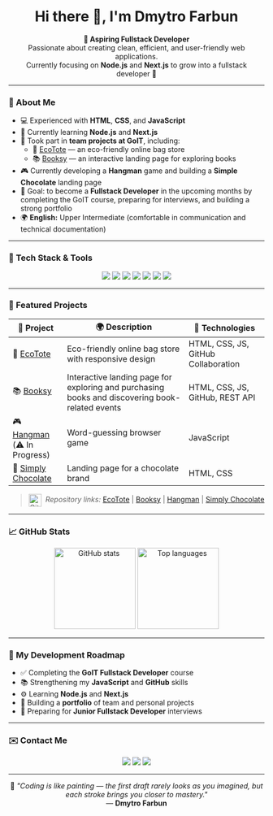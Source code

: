 <h1 align="center">Hi there 👋, I'm Dmytro Farbun</h1>

<p align="center">
  <b>🎯 Aspiring Fullstack Developer</b><br>
  Passionate about creating clean, efficient, and user-friendly web applications.<br>
  Currently focusing on <b>Node.js</b> and <b>Next.js</b> to grow into a fullstack developer 🚀
</p>

---

### 👤 About Me
- 💻 Experienced with **HTML**, **CSS**, and **JavaScript**  
- 🌱 Currently learning **Node.js** and **Next.js**  
- 👥 Took part in **team projects at GoIT**, including:  
  - 👜 [EcoTote](https://diamond-foxua.github.io/ecotote/) — an eco-friendly online bag store  
  - 📚 [Booksy](https://diamond-foxua.github.io/codeV1be-js/) — an interactive landing page for exploring books  
- 🎮 Currently developing a **Hangman** game and building a **Simple Chocolate** landing page  
- 🎯 Goal: to become a **Fullstack Developer** in the upcoming months by completing the GoIT course, preparing for interviews, and building a strong portfolio  
- 🌍 **English:** Upper Intermediate (comfortable in communication and technical documentation)

---

### 🧰 Tech Stack & Tools

<p align="center">
  <!-- Frontend -->
  <img src="https://img.shields.io/badge/HTML5-E34F26?style=for-the-badge&logo=html5&logoColor=white"/>
  <img src="https://img.shields.io/badge/CSS3-1572B6?style=for-the-badge&logo=css3&logoColor=white"/>
  <img src="https://img.shields.io/badge/JavaScript-F7DF1E?style=for-the-badge&logo=javascript&logoColor=black"/>
  <!-- <img src="https://img.shields.io/badge/Next.js-000000?style=for-the-badge&logo=next.js&logoColor=white"/> -->

  <!-- Backend -->
  <!-- <img src="https://img.shields.io/badge/Node.js-43853D?style=for-the-badge&logo=node.js&logoColor=white"/> -->

  <!-- Tools -->
  <img src="https://img.shields.io/badge/Git-F05032?style=for-the-badge&logo=git&logoColor=white"/>
  <img src="https://img.shields.io/badge/GitHub-181717?style=for-the-badge&logo=github&logoColor=white"/>
  <img src="https://img.shields.io/badge/VS_Code-0078D4?style=for-the-badge&logo=visualstudiocode&logoColor=white"/>
  <img src="https://img.shields.io/badge/Figma-F24E1E?style=for-the-badge&logo=figma&logoColor=white"/>
</p>

---

### 🧩 Featured Projects

| 🧠 Project | 🌍 Description | 🧰 Technologies |
|------------|----------------|----------------|
| 👜 [EcoTote](https://diamond-foxua.github.io/ecotote/) | Eco-friendly online bag store with responsive design | HTML, CSS, JS, GitHub Collaboration |
| 📚 [Booksy](https://diamond-foxua.github.io/codeV1be-js/) | Interactive landing page for exploring and purchasing books and discovering book-related events | HTML, CSS, JS, GitHub, REST API |
| 🎮 [Hangman](https://github.com/Diamond-FoxUA/hangman) <br> (⚠️ In Progress) | Word-guessing browser game | JavaScript |
| 🍫 [Simply Chocolate](https://diamond-foxua.github.io/simple-chocolate/) | Landing page for a chocolate brand | HTML, CSS |

> <img src="https://cdn.jsdelivr.net/gh/devicons/devicon/icons/github/github-original.svg" width="25" height="25" alt="GitHub" style="vertical-align:middle; margin-right:4px;" /> *Repository links:*
[EcoTote](https://github.com/Diamond-FoxUA/ecotote) | [Booksy](https://github.com/Diamond-FoxUA/codeV1be-js) | [Hangman](https://github.com/Diamond-FoxUA/hangman) | [Simply Chocolate](https://github.com/Diamond-FoxUA/simple-chocolate)

---

### 📈 GitHub Stats
<p align="center">
  <img src="https://github-readme-stats.vercel.app/api?username=Diamond-FoxUA&show_icons=true&theme=radical" alt="GitHub stats" height="160"/>
  <img src="https://github-readme-stats.vercel.app/api/top-langs/?username=Diamond-FoxUA&layout=compact&theme=radical" alt="Top languages" height="160"/>
</p>

---

### 🧭 My Development Roadmap
- ✅ Completing the **GoIT Fullstack Developer** course  
- 📚 Strengthening my **JavaScript** and **GitHub** skills  
- ⚙️ Learning **Node.js** and **Next.js**  
- 🧩 Building a **portfolio** of team and personal projects  
- 🎯 Preparing for **Junior Fullstack Developer** interviews  

---

### ✉️ Contact Me
<p align="center">
  <a href="https://www.linkedin.com/in/dmytro-farbun-54458638b"><img src="https://img.shields.io/badge/LinkedIn-0077B5?style=for-the-badge&logo=linkedin&logoColor=white"/></a>
  <a href="https://t.me/X_Diamond_Fox_X"><img src="https://img.shields.io/badge/Telegram-26A5E4?style=for-the-badge&logo=telegram&logoColor=white"/></a>
  <a href="mailto:dimofarb@gmail.com"><img src="https://img.shields.io/badge/Email-D14836?style=for-the-badge&logo=gmail&logoColor=white"/></a>
</p>

---

<p align="center">
  🎨 <i>"Coding is like painting — the first draft rarely looks as you imagined, but each stroke brings you closer to mastery."</i><br>
  — <b>Dmytro Farbun</b>
